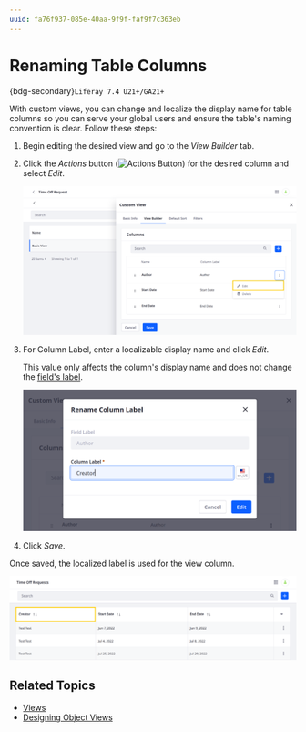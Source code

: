 ```yaml
---
uuid: fa76f937-085e-40aa-9f9f-faf9f7c363eb
---
```

# Renaming Table Columns

{bdg-secondary}`Liferay 7.4 U21+/GA21+`

With custom views, you can change and localize the display name for table columns so you can serve your global users and ensure the table's naming convention is clear. Follow these steps:

1. Begin editing the desired view and go to the *View Builder* tab.

1. Click the *Actions* button (![Actions Button](../../../../images/icon-actions.png)) for the desired column and select *Edit*.

   ![Click the Actions button for the desired column and select Edit.](./renaming-table-columns/images/01.png)

1. For Column Label, enter a localizable display name and click *Edit*.

   This value only affects the column's display name and does not change the [field's label](../fields/adding-fields-to-objects.md).

   ![Enter a localizable display name and click Edit.](./renaming-table-columns/images/02.png)

1. Click *Save*.

Once saved, the localized label is used for the view column.

![The localized label is used for the view column.](./renaming-table-columns/images/03.png)

## Related Topics

* [Views](../views.md)
* [Designing Object Views](./designing-object-views.md)
